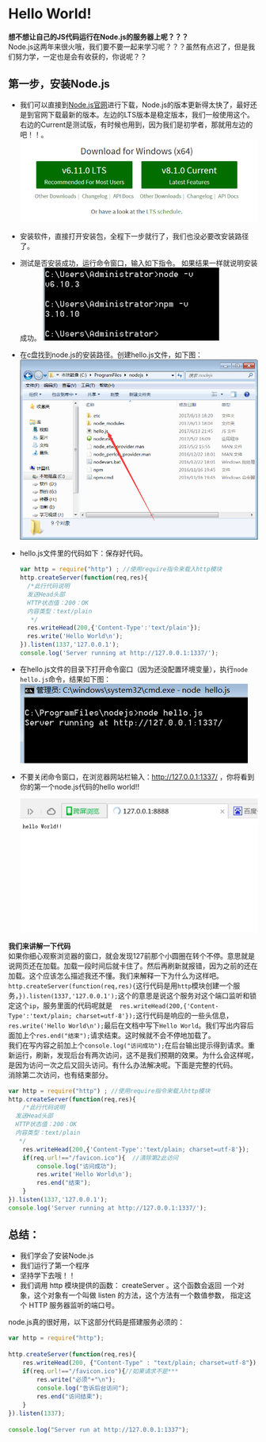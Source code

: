 # Hello World!  

**想不想让自己的JS代码运行在Node.js的服务器上呢？？？**   
Node.js这两年来很火哦，我们要不要一起来学习呢？？？虽然有点迟了，但是我们努力学，一定也是会有收获的，你说呢？？ 

## 第一步，安装Node.js  
- 我们可以直接到[Node.js官网]进行下载，Node.js的版本更新得太快了，最好还是到官网下载最新的版本。左边的LTS版本是稳定版本，我们一般使用这个。右边的Current是测试版，有时候也用到，因为我们是初学者，那就用左边的吧！！。  
![官网](../images/nodejs.png "版本的选择")  
- 安装软件，直接打开安装包，全程下一步就行了，我们也没必要改安装路径了。  
- 测试是否安装成功，运行命令窗口，输入如下指令。 如果结果一样就说明安装成功。 
  ![测试](../images/1.png "版本号")
- 在c盘找到node.js的安装路径。创建hello.js文件，如下图：  
  ![创建文件](../images/2.png "hello")  
- hello.js文件里的代码如下：保存好代码。
  ```javascript
  var http = require("http") ; //使用require指令来载入http模块
  http.createServer(function(req,res){
  	/*此行代码说明
	发送Head头部
	HTTP状态值：200：OK
	内容类型：text/plain
	 */
	res.writeHead(200,{'Content-Type':'text/plain'});
	res.write('Hello World\n');
  }).listen(1337,'127.0.0.1');
  console.log('Server running at http://127.0.0.1:1337/');
  ```
- 在hello.js文件的目录下打开命令窗口（因为还没配置环境变量），执行`node hello.js`命令，结果如下图：
  ![打开服务](../images/3.png "打开服务")
- 不要关闭命令窗口，在浏览器网站栏输入：http://127.0.0.1:1337/ ，你将看到你的第一个node.js代码的hello world!!

  ![hello](../images/4.png "开启nodejs了")

**我们来讲解一下代码**  
如果你细心观察浏览器的窗口，就会发现127前那个小圆圈在转个不停。意思就是说网页还在加载。加载一段时间后就卡住了。然后再刷新就报错，因为之前的还在加载。这个应该怎么描述我还不懂。我们来解释一下为什么为这样吧。  
`http.createServer(function(req,res){`这行代码是用`http`模块创建一个服务，`}).listen(1337,'127.0.0.1');`这个的意思是说这个服务对这个端口监听和锁定这个`ip`，服务里面的代码呢就是`  res.writeHead(200,{'Content-Type':'text/plain; charset=utf-8'});`这行代码是响应的一些头信息，`res.write('Hello World\n');`最后在文档中写下`Hello World`。我们写出内容后面加上个`res.end("结束");`请求结束。这时候就不会不停地加载了。  
我们在写内容之前加上个`console.log("访问成功");`在后台输出提示得到请求。重新运行，刷新，发现后台有两次访问，这不是我们预期的效果。为什么会这样呢，是因为访问一次之后又回头访问。有什么办法解决呢。下面是完整的代码。  
消除第二次访问，也有结束部分。  
```javascript
var http = require("http") ; //使用require指令来载入http模块
http.createServer(function(req,res){
	/*此行代码说明
  发送Head头部
  HTTP状态值：200：OK
  内容类型：text/plain
   */
  	res.writeHead(200,{'Content-Type':'text/plain; charset=utf-8'});
  	if(req.url!=="/favicon.ico"){  //清除第2此访问  
	  	console.log("访问成功");
		res.write('Hello World\n');
		res.end("结束");
	}
}).listen(1337,'127.0.0.1');
console.log('Server running at http://127.0.0.1:1337/');
```


## 总结：  
- 我们学会了安装Node.js  
- 我们运行了第一个程序  
- 坚持学下去哦！！
- 我们调用 http 模块提供的函数： createServer 。这个函数会返回 一个对象，这个对象有一个叫做 listen 的方法，这个方法有一个数值参数， 指定这个 HTTP 服务器监听的端口号。   

node.js真的很好用，以下这部分代码是搭建服务必须的：  
```javascript
var http = require("http");

http.createServer(function(req,res){
	res.writeHead(200, {"Content-Type" : "text/plain; charset=utf-8"});	
	if(req.url!=="/favicon.ico"){//如果请求不是***
		res.write("必须"+"\n");
		console.log("告诉后台访问");
		res.end("访问结束");	
	}
}).listen(1337);

console.log("Server run at http://127.0.0.1:1337");
```

<!--超链接-->
[Node.js官网]: https://nodejs.org/en/
